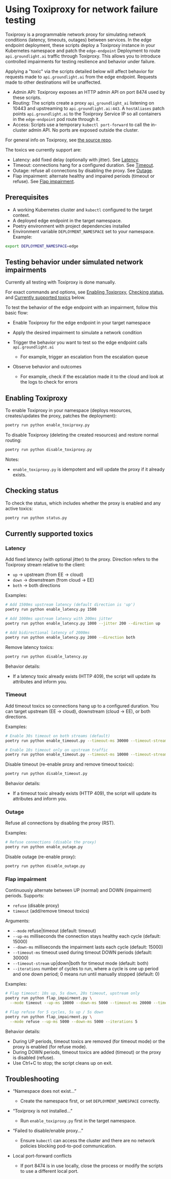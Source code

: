 # Using Toxiproxy for network failure testing

Toxiproxy is a programmable network proxy for simulating network conditions (latency, timeouts, outages) between services. In the edge endpoint deployment, these scripts deploy a Toxiproxy instance in your Kubernetes namespace and patch the `edge-endpoint` Deployment to route `api.groundlight.ai` traffic through Toxiproxy. This allows you to introduce controlled impairments for testing resilience and behavior under failure.

Applying a "toxic" via the scripts detailed below will affect behavior for requests made to `api.groundlight.ai` from the edge endpoint. Requests made to other destinations will be unaffected.

- Admin API: Toxiproxy exposes an HTTP admin API on port 8474 used by these scripts.
- Routing: The scripts create a proxy `api_groundlight_ai` listening on 10443 and upstreaming to `api.groundlight.ai:443`. A `hostAliases` patch points `api.groundlight.ai` to the Toxiproxy Service IP so all containers in the `edge-endpoint` pod route through it.
- Access: Scripts use a temporary `kubectl port-forward` to call the in-cluster admin API. No ports are exposed outside the cluster.

For general info on Toxiproxy, see [the source repo](https://github.com/Shopify/toxiproxy/tree/main).

The toxics we currently support are:

- Latency: add fixed delay (optionally with jitter). See [Latency](#latency).
- Timeout: connections hang for a configured duration. See [Timeout](#timeout).
- Outage: refuse all connections by disabling the proxy. See [Outage](#outage).
- Flap impairment: alternate healthy and impaired periods (timeout or refuse). See [Flap impairment](#flap-impairment).

## Prerequisites

- A working Kubernetes cluster and `kubectl` configured to the target context.
- A deployed edge endpoint in the target namespace.
- Poetry environment with project dependencies installed
- Environment variable `DEPLOYMENT_NAMESPACE` set to your namespace. Example:

```bash
export DEPLOYMENT_NAMESPACE=edge
```

## Testing behavior under simulated network impairments

Currently all testing with Toxiproxy is done manually.

For exact commands and options, see [Enabling Toxiproxy](#enabling-toxiproxy), [Checking status](#checking-status), and [Currently supported toxics](#currently-supported-toxics) below.

To test the behavior of the edge endpoint with an impairment, follow this basic flow:

- Enable Toxiproxy for the edge endpoint in your target namespace

- Apply the desired impairment to simulate a network condition

- Trigger the behavior you want to test so the edge endpoint calls `api.groundlight.ai`
  - For example, trigger an escalation from the escalation queue

- Observe behavior and outcomes
  - For example, check if the escalation made it to the cloud and look at the logs to check for errors

## Enabling Toxiproxy

To enable Toxiproxy in your namespace (deploys resources, creates/updates the proxy, patches the deployment):

```bash
poetry run python enable_toxiproxy.py
```

To disable Toxiproxy (deleting the created resources) and restore normal routing:

```bash
poetry run python disable_toxiproxy.py
```

Notes:
- `enable_toxiproxy.py` is idempotent and will update the proxy if it already exists.

## Checking status

To check the status, which includes whether the proxy is enabled and any active toxics:

```bash
poetry run python status.py
```

## Currently supported toxics

### Latency

Add fixed latency (with optional jitter) to the proxy. Direction refers to the Toxiproxy stream relative to the client:
- `up` → upstream (from EE → cloud)
- `down` → downstream (from cloud → EE)
- `both` → both directions

Examples:

```bash
# Add 1500ms upstream latency (default direction is 'up')
poetry run python enable_latency.py 1500

# Add 1000ms upstream latency with 200ms jitter
poetry run python enable_latency.py 1000 --jitter 200 --direction up

# Add bidirectional latency of 2000ms
poetry run python enable_latency.py 2000 --direction both
```

Remove latency toxics:

```bash
poetry run python disable_latency.py
```

Behavior details:
- If a latency toxic already exists (HTTP 409), the script will update its attributes and inform you.

### Timeout

Add timeout toxics so connections hang up to a configured duration. You can target upstream (EE → cloud), downstream (cloud → EE), or both directions.

Examples:

```bash
# Enable 30s timeout on both streams (default)
poetry run python enable_timeout.py --timeout-ms 30000 --timeout-stream both

# Enable 10s timeout only on upstream traffic
poetry run python enable_timeout.py --timeout-ms 10000 --timeout-stream up
```

Disable timeout (re-enable proxy and remove timeout toxics):

```bash
poetry run python disable_timeout.py
```

Behavior details:
- If a timeout toxic already exists (HTTP 409), the script will update its attributes and inform you.

### Outage

Refuse all connections by disabling the proxy (RST).

Examples:

```bash
# Refuse connections (disable the proxy)
poetry run python enable_outage.py
```

Disable outage (re-enable proxy):

```bash
poetry run python disable_outage.py
```

### Flap impairment

Continuously alternate between UP (normal) and DOWN (impairment) periods. Supports:
- `refuse` (disable proxy)
- `timeout` (add/remove timeout toxics)

Arguments:
- `--mode` refuse|timeout (default: timeout)
- `--up-ms` milliseconds the connection stays healthy each cycle (default: 15000)
- `--down-ms` milliseconds the impairment lasts each cycle (default: 15000)
- `--timeout-ms` timeout used during timeout DOWN periods (default: 30000)
- `--timeout-stream` up|down|both for timeout mode (default: both)
- `--iterations` number of cycles to run, where a cycle is one up period and one down period; 0 means run until manually stopped (default: 0)

Examples:

```bash
# Flap timeout: 10s up, 5s down, 20s timeout, upstream only
poetry run python flap_impairment.py \
  --mode timeout --up-ms 10000 --down-ms 5000 --timeout-ms 20000 --timeout-stream up

# Flap refuse for 5 cycles, 5s up / 5s down
poetry run python flap_impairment.py \
  --mode refuse --up-ms 5000 --down-ms 5000 --iterations 5
```

Behavior details:
- During UP periods, timeout toxics are removed (for timeout mode) or the proxy is enabled (for refuse mode).
- During DOWN periods, timeout toxics are added (timeout) or the proxy is disabled (refuse).
- Use Ctrl+C to stop; the script cleans up on exit.

## Troubleshooting

- “Namespace does not exist…”
  - Create the namespace first, or set `DEPLOYMENT_NAMESPACE` correctly.

- “Toxiproxy is not installed…”
  - Run `enable_toxiproxy.py` first in the target namespace.

- “Failed to disable/enable proxy…”
  - Ensure `kubectl` can access the cluster and there are no network policies blocking pod-to-pod communication.

- Local port-forward conflicts
  - If port 8474 is in use locally, close the process or modify the scripts to use a different local port.


